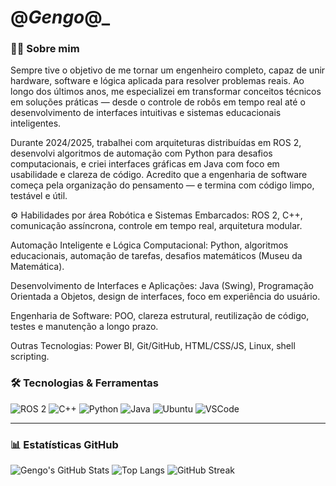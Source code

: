 
# @_Gengo_@_

### 👨‍💻 Sobre mim
Sempre tive o objetivo de me tornar um engenheiro completo, capaz de unir hardware, software e lógica aplicada para resolver problemas reais. Ao longo dos últimos anos, me especializei em transformar conceitos técnicos em soluções práticas — desde o controle de robôs em tempo real até o desenvolvimento de interfaces intuitivas e sistemas educacionais inteligentes.

Durante 2024/2025, trabalhei com arquiteturas distribuídas em ROS 2, desenvolvi algoritmos de automação com Python para desafios computacionais, e criei interfaces gráficas em Java com foco em usabilidade e clareza de código. Acredito que a engenharia de software começa pela organização do pensamento — e termina com código limpo, testável e útil.

⚙️ Habilidades por área
Robótica e Sistemas Embarcados:
ROS 2, C++, comunicação assíncrona, controle em tempo real, arquitetura modular.

Automação Inteligente e Lógica Computacional:
Python, algoritmos educacionais, automação de tarefas, desafios matemáticos (Museu da Matemática).

Desenvolvimento de Interfaces e Aplicações:
Java (Swing), Programação Orientada a Objetos, design de interfaces, foco em experiência do usuário.

Engenharia de Software:
POO, clareza estrutural, reutilização de código, testes e manutenção a longo prazo.

Outras Tecnologias:
Power BI, Git/GitHub, HTML/CSS/JS, Linux, shell scripting.

### 🛠️ Tecnologias & Ferramentas

![ROS 2](https://img.shields.io/badge/ROS2-F4F4F4?style=for-the-badge&logo=ros&logoColor=black)
![C++](https://img.shields.io/badge/C++-00599C?style=for-the-badge&logo=c%2B%2B&logoColor=white)
![Python](https://img.shields.io/badge/Python-3776AB?style=for-the-badge&logo=python&logoColor=white)
![Java](https://img.shields.io/badge/Java-ED8B00?style=for-the-badge&logo=java&logoColor=white)
![Ubuntu](https://img.shields.io/badge/Ubuntu-E95420?style=for-the-badge&logo=ubuntu&logoColor=white)
![VSCode](https://img.shields.io/badge/VS%20Code-007ACC?style=for-the-badge&logo=visual-studio-code&logoColor=white)

---

### 📊 Estatísticas GitHub

![Gengo's GitHub Stats](https://github-readme-stats.vercel.app/api?username=Gengo250&show_icons=true&theme=radical)
![Top Langs](https://github-readme-stats.vercel.app/api/top-langs/?username=Gengo250&layout=compact&theme=radical)
![GitHub Streak](https://streak-stats.demolab.com/?user=Gengo250&theme=radical)

